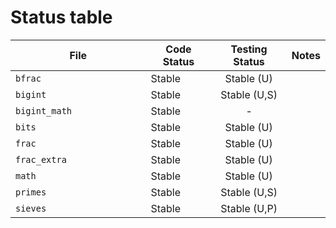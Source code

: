 # Status table

| File                        | Code Status  | Testing Status | Notes |
|-----------------------------|--------------|:--------------:|-------|
|`bfrac                      `| Stable       | Stable (U)     | |
|`bigint                     `| Stable       | Stable (U,S)   | |
|`bigint_math                `| Stable       | -              | |
|`bits                       `| Stable       | Stable (U)     | |
|`frac                       `| Stable       | Stable (U)     | |
|`frac_extra                 `| Stable       | Stable (U)     | |
|`math                       `| Stable       | Stable (U)     | |
|`primes                     `| Stable       | Stable (U,S)   | |
|`sieves                     `| Stable       | Stable (U,P)   | |
